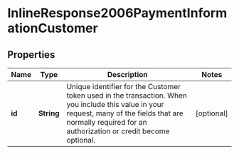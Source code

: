 
# InlineResponse2006PaymentInformationCustomer

## Properties
Name | Type | Description | Notes
------------ | ------------- | ------------- | -------------
**id** | **String** | Unique identifier for the Customer token used in the transaction. When you include this value in your request, many of the fields that are normally required for an authorization or credit become optional.  |  [optional]



